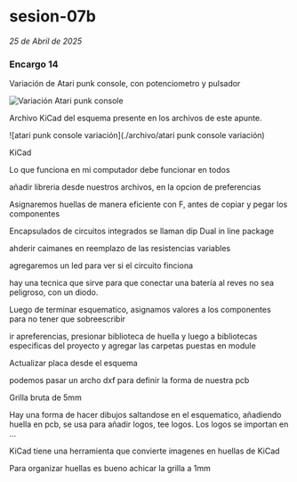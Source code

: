 # sesion-07b

*25 de Abril de 2025*

### Encargo 14

Variación de Atari punk console, con potenciometro y pulsador

![Variación Atari punk console](https://github.com/user-attachments/assets/725fb0ee-8c2a-415e-917e-7e6fd51f7bae)

Archivo KiCad del esquema presente en los archivos de este apunte.

![atari punk console variación](./archivo/atari punk console variación)


KiCad

Lo que funciona en mi computador debe funcionar en todos

añadir libreria desde nuestros archivos, en la opcion de preferencias

Asignaremos huellas de manera eficiente con F, antes de copiar y pegar los componentes

Encapsulados de circuitos integrados se llaman dip Dual in line package

ahderir caimanes en reemplazo de las resistencias variables

agregaremos un led para ver si el circuito finciona

hay una tecnica que sirve para que conectar una batería al reves no sea peligroso, con un diodo.

Luego de terminar esquematico, asignamos valores a los componentes para no tener que sobreescribir

ir apreferencias, presionar biblioteca de huella y luego a bibliotecas especificas del proyecto y agregar las carpetas puestas en module

Actualizar placa desde el esquema

podemos pasar un archo dxf para definir la forma de nuestra pcb

Grilla bruta de 5mm

Hay una forma de hacer dibujos saltandose en el esquematico, añadiendo huella en pcb, se usa para añadir logos, tee logos. Los logos se importan en ...

KiCad tiene una herramienta que convierte imagenes en huellas de KiCad

Para organizar huellas es bueno achicar la grilla a 1mm
